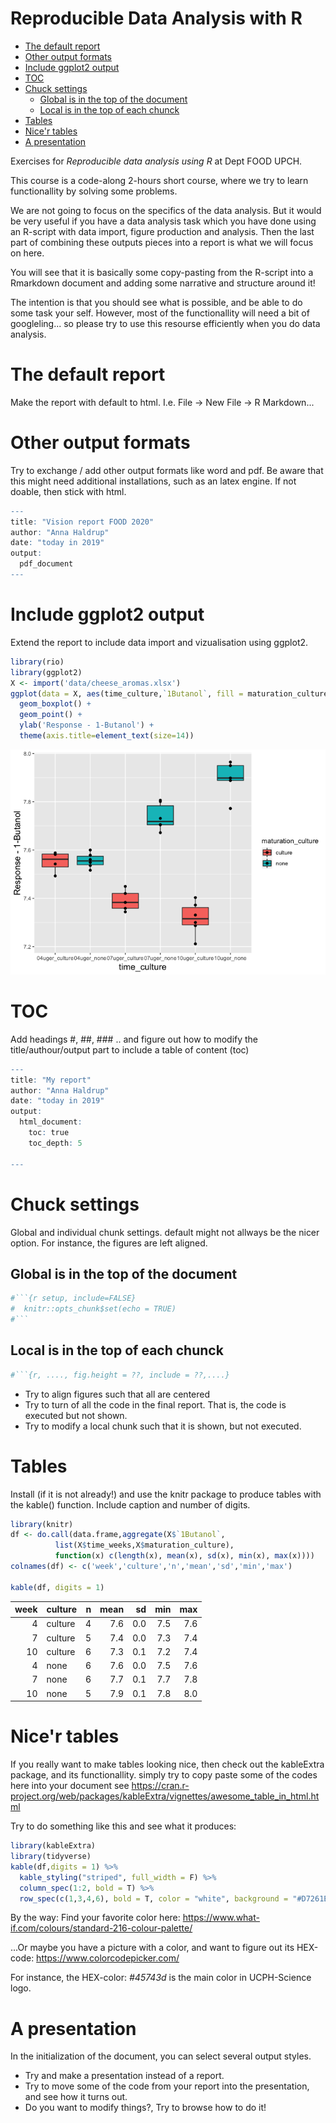 Reproducible Data Analysis with R
================

-   [The default report](#the-default-report)
-   [Other output formats](#other-output-formats)
-   [Include ggplot2 output](#include-ggplot2-output)
-   [TOC](#toc)
-   [Chuck settings](#chuck-settings)
    -   [Global is in the top of the document](#global-is-in-the-top-of-the-document)
    -   [Local is in the top of each chunck](#local-is-in-the-top-of-each-chunck)
-   [Tables](#tables)
-   [Nice'r tables](#nicer-tables)
-   [A presentation](#a-presentation)

Exercises for *Reproducible data analysis using R* at Dept FOOD UPCH.

This course is a code-along 2-hours short course, where we try to learn functionallity by solving some problems.

We are not going to focus on the specifics of the data analysis. But it would be very useful if you have a data analysis task which you have done using an R-script with data import, figure production and analysis. Then the last part of combining these outputs pieces into a report is what we will focus on here.

You will see that it is basically some copy-pasting from the R-script into a Rmarkdown document and adding some narrative and structure around it!

The intention is that you should see what is possible, and be able to do some task your self. However, most of the functionallity will need a bit of googleling... so please try to use this resourse efficiently when you do data analysis.

The default report
==================

Make the report with default to html. I.e. File -&gt; New File -&gt; R Markdown...

Other output formats
====================

Try to exchange / add other output formats like word and pdf. Be aware that this might need additional installations, such as an latex engine. If not doable, then stick with html.

``` r
---
title: "Vision report FOOD 2020"
author: "Anna Haldrup"
date: "today in 2019"
output: 
  pdf_document
---
```

Include ggplot2 output
======================

Extend the report to include data import and vizualisation using ggplot2.

``` r
library(rio)
library(ggplot2)
X <- import('data/cheese_aromas.xlsx')
ggplot(data = X, aes(time_culture,`1Butanol`, fill = maturation_culture)) + 
  geom_boxplot() + 
  geom_point() + 
  ylab('Response - 1-Butanol') + 
  theme(axis.title=element_text(size=14))
```

![](Exercises_ReproDA_files/figure-markdown_github/unnamed-chunk-2-1.png)

TOC
===

Add headings \#, \#\#, \#\#\# .. and figure out how to modify the title/authour/output part to include a table of content (toc)

``` r
---
title: "My report"
author: "Anna Haldrup"
date: "today in 2019"
output: 
  html_document: 
    toc: true
    toc_depth: 5

---
```

Chuck settings
==============

Global and individual chunk settings. default might not allways be the nicer option. For instance, the figures are left aligned.

Global is in the top of the document
------------------------------------

``` r
#```{r setup, include=FALSE}
#  knitr::opts_chunk$set(echo = TRUE)
#```
```

Local is in the top of each chunck
----------------------------------

``` r
#```{r, ...., fig.height = ??, include = ??,....}
```

-   Try to align figures such that all are centered
-   Try to turn of all the code in the final report. That is, the code is executed but not shown.
-   Try to modify a local chunk such that it is shown, but not executed.

Tables
======

Install (if it is not already!) and use the knitr package to produce tables with the kable() function. Include caption and number of digits.

``` r
library(knitr)
df <- do.call(data.frame,aggregate(X$`1Butanol`, 
          list(X$time_weeks,X$maturation_culture),
          function(x) c(length(x), mean(x), sd(x), min(x), max(x))))
colnames(df) <- c('week','culture','n','mean','sd','min','max')

kable(df, digits = 1)
```

|  week| culture |    n|  mean|   sd|  min|  max|
|-----:|:--------|----:|-----:|----:|----:|----:|
|     4| culture |    4|   7.6|  0.0|  7.5|  7.6|
|     7| culture |    5|   7.4|  0.0|  7.3|  7.4|
|    10| culture |    6|   7.3|  0.1|  7.2|  7.4|
|     4| none    |    6|   7.6|  0.0|  7.5|  7.6|
|     7| none    |    6|   7.7|  0.1|  7.7|  7.8|
|    10| none    |    5|   7.9|  0.1|  7.8|  8.0|

Nice'r tables
=============

If you really want to make tables looking nice, then check out the kableExtra package, and its functionallity. simply try to copy paste some of the codes here into your document see <https://cran.r-project.org/web/packages/kableExtra/vignettes/awesome_table_in_html.html>

Try to do something like this and see what it produces:

``` r
library(kableExtra)
library(tidyverse)
kable(df,digits = 1) %>%
  kable_styling("striped", full_width = F) %>%
  column_spec(1:2, bold = T) %>%
  row_spec(c(1,3,4,6), bold = T, color = "white", background = "#D7261E")
```

By the way: Find your favorite color here: <https://www.what-if.com/colours/standard-216-colour-palette/>

...Or maybe you have a picture with a color, and want to figure out its HEX-code: <https://www.colorcodepicker.com/>

For instance, the HEX-color: *\#45743d* is the main color in UCPH-Science logo.

A presentation
==============

In the initialization of the document, you can select several output styles.

-   Try and make a presentation instead of a report.
-   Try to move some of the code from your report into the presentation, and see how it turns out.
-   Do you want to modify things?, Try to browse how to do it!
